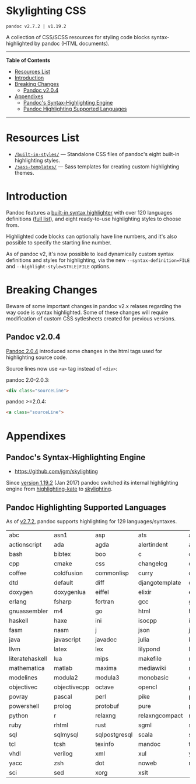 # Skylighting CSS

    pandoc v2.7.2 | v1.19.2

A collection of CSS/SCSS resources for styling code blocks syntax-highlighted by pandoc (HTML documents).


-----

**Table of Contents**


<!-- MarkdownTOC autolink="true" bracket="round" autoanchor="false" lowercase="only_ascii" uri_encoding="true" levels="1,2,3,4" -->

- [Resources List](#resources-list)
- [Introduction](#introduction)
- [Breaking Changes](#breaking-changes)
    - [Pandoc v2.0.4](#pandoc-v204)
- [Appendixes](#appendixes)
    - [Pandoc's Syntax-Highlighting Engine](#pandocs-syntax-highlighting-engine)
    - [Pandoc Highlighting Supported Languages](#pandoc-highlighting-supported-languages)

<!-- /MarkdownTOC -->

-----


# Resources List

  - [`/built-in-styles/`](./built-in-styles/) — Standalone CSS files of pandoc's eight built-in highlighting styles.
  - [`/sass-templates/`](./sass-templates/) — Sass templates for creating custom highlighting themes.


# Introduction

Pandoc features a [built-in syntax highlighter] with over 120 languages definitions ([full list]), and eight ready-to-use highlighting styles to choose from.

Highlighted code blocks can optionally have line numbers, and it's also possible to specify the starting line number.

As of pandoc v2, it's now possible to load dynamically custom syntax definitions and styles for highlighting, via the new `--syntax-definition=FILE` and `--highlight-style=STYLE|FILE` options.

# Breaking Changes

Beware of some important changes in pandoc v2.x relases regarding the way code is syntax highlighted. Some of these changes will require modification of custom CSS sytlesheets created for previous versions.

## Pandoc v2.0.4 

[Pandoc 2.0.4] introduced some changes in the html tags used for highlighting source code.

Source lines now use `<a>` tag instead of `<div>`:
 
pandoc 2.0–2.0.3:
   
``` html
<div class="sourceLine">
```
pandoc >=2.0.4:
   
``` html
<a class="sourceLine">
```


# Appendixes

## Pandoc's Syntax-Highlighting Engine

- https://github.com/jgm/skylighting

Since [version 1.19.2]  (Jan 2017) pandoc switched its internal highlighting engine from [highlighting-kate] to [skylighting].


## Pandoc Highlighting Supported Languages

As of [v2.7.2], pandoc supports highlighting for 129 languages/syntaxes.

|                 |              |               |                |               |
|-----------------|--------------|---------------|----------------|---------------|
| abc             | asn1         | asp           | ats            | awk           |
| actionscript    | ada          | agda          | alertindent    | apache        |
| bash            | bibtex       | boo           | c              | cs            |
| cpp             | cmake        | css           | changelog      | clojure       |
| coffee          | coldfusion   | commonlisp    | curry          | d             |
| dtd             | default      | diff          | djangotemplate | dockerfile    |
| doxygen         | doxygenlua   | eiffel        | elixir         | email         |
| erlang          | fsharp       | fortran       | gcc            | glsl          |
| gnuassembler    | m4           | go            | html           | hamlet        |
| haskell         | haxe         | ini           | isocpp         | idris         |
| fasm            | nasm         | j             | json           | jsp           |
| java            | javascript   | javadoc       | julia          | kotlin        |
| llvm            | latex        | lex           | lilypond       | literatecurry |
| literatehaskell | lua          | mips          | makefile       | markdown      |
| mathematica     | matlab       | maxima        | mediawiki      | metafont      |
| modelines       | modula2      | modula3       | monobasic      | ocaml         |
| objectivec      | objectivecpp | octave        | opencl         | php           |
| povray          | pascal       | perl          | pike           | postscript    |
| powershell      | prolog       | protobuf      | pure           | purebasic     |
| python          | r            | relaxng       | relaxngcompact | roff          |
| ruby            | rhtml        | rust          | sgml           | sml           |
| sql             | sqlmysql     | sqlpostgresql | scala          | scheme        |
| tcl             | tcsh         | texinfo       | mandoc         | typescript    |
| vhdl            | verilog      | xml           | xul            | yaml          |
| yacc            | zsh          | dot           | noweb          | rest          |
| sci             | sed          | xorg          | xslt           |               |


<!-----------------------------------------------------------------------------
                               REFERENCE LINKS                                
------------------------------------------------------------------------------>

[highlighting-kate]: https://github.com/jgm/highlighting-kate "Visit repository"
[skylighting]: https://github.com/jgm/skylighting "Visit repository"

<!-- pandoc releases -->

[version 1.19.2]: https://github.com/jgm/pandoc/releases/tag/1.19.2 "View pandoc 1.19.2 release notes"
[Pandoc 2.0.4]: https://github.com/jgm/pandoc/releases/tag/2.0.4 "View pandoc 2.0.4 release notes"
[v2.7.2]: https://github.com/jgm/pandoc/releases/tag/2.7.2 "View pandoc 2.7.2 release notes"

<!-- xrefs -->

[built-in syntax highlighter]: #pandocs-syntax-highlighting-engine "jump to section"
[full list]: #pandoc-highlighting-supported-languages "jump to section"

<!-- EOF -->
